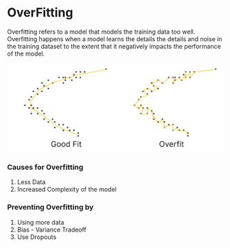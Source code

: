 # OverFitting

Overfitting refers to a model that models the training data too well. Overfitting happens when a model learns the details the details and noise in the training dataset to the extent that it negatively impacts the performance of the model.

![overfit image](../assets/overfit.png)

### Causes for Overfitting

1. Less Data
2. Increased Complexity of the model

### Preventing Overfitting by

1. Using more data
2. Bias - Variance Tradeoff
3. Use Dropouts
